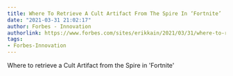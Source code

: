```yaml
---
title: Where To Retrieve A Cult Artifact From The Spire In ‘Fortnite’
date: "2021-03-31 21:02:17"
author: Forbes - Innovation
authorlink: https://www.forbes.com/sites/erikkain/2021/03/31/where-to-retrieve-a-cult-artifact-from-the-spire-in-fortnite/
tags:
- Forbes-Innovation
---
```

Where to retrieve a Cult Artifact from the Spire in 'Fortnite'